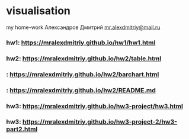 # visualisation
my home-work
Александров Дмитрий
mr.alexdmitriy@mail.ru


### hw1: https://mralexdmitriy.github.io/hw1/hw1.html
### hw2: https://mralexdmitriy.github.io/hw2/table.html
###    : https://mralexdmitriy.github.io/hw2/barchart.html
###    : https://mralexdmitriy.github.io/hw2/README.md 
### hw3: https://mralexdmitriy.github.io/hw3-project/hw3.html
### hw3: https://mralexdmitriy.github.io/hw3-project-2/hw3-part2.html
